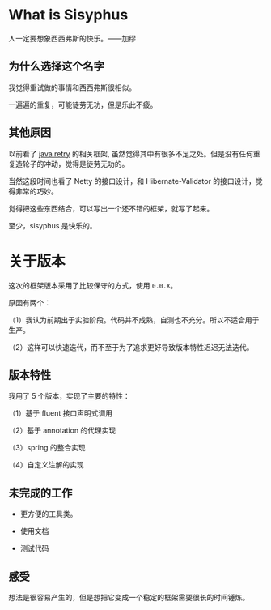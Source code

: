 # What is Sisyphus

人一定要想象西西弗斯的快乐。——加缪

## 为什么选择这个名字

我觉得重试做的事情和西西弗斯很相似。

一遍遍的重复，可能徒劳无功，但是乐此不疲。

## 其他原因

以前看了 [java retry](https://houbb.github.io/2018/08/08/retry) 的相关框架,
虽然觉得其中有很多不足之处。但是没有任何重复造轮子的冲动，觉得是徒劳无功的。

当然这段时间也看了 Netty 的接口设计，和 Hibernate-Validator 的接口设计，觉得非常的巧妙。

觉得把这些东西结合，可以写出一个还不错的框架，就写了起来。

至少，sisyphus 是快乐的。

# 关于版本

这次的框架版本采用了比较保守的方式，使用 `0.0.X`。

原因有两个：

（1）我认为前期出于实验阶段。代码并不成熟，自测也不充分。所以不适合用于生产。

（2）这样可以快速迭代，而不至于为了追求更好导致版本特性迟迟无法迭代。

## 版本特性

我用了 5 个版本，实现了主要的特性：

（1）基于 fluent 接口声明式调用

（2）基于 annotation 的代理实现

（3）spring 的整合实现

（4）自定义注解的实现

## 未完成的工作

- 更方便的工具类。

- 使用文档

- 测试代码

## 感受

想法是很容易产生的，但是想把它变成一个稳定的框架需要很长的时间锤炼。








